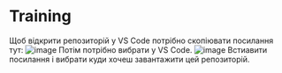 # Training
Щоб відкрити репозиторій у VS Code потрібно скопіювати посилання тут:
![image](https://github.com/Oleksandr0605/Training/assets/116738534/a438c19a-2054-43a3-9ece-2fe329859879)
Потім потрібно вибрати у VS Code.
![image](https://github.com/Oleksandr0605/Training/assets/116738534/38585b12-0aa2-4997-b483-24f0c65839ac)
Встиавити посилання і вибрати куди хочеш завантажити цей репозиторій.


